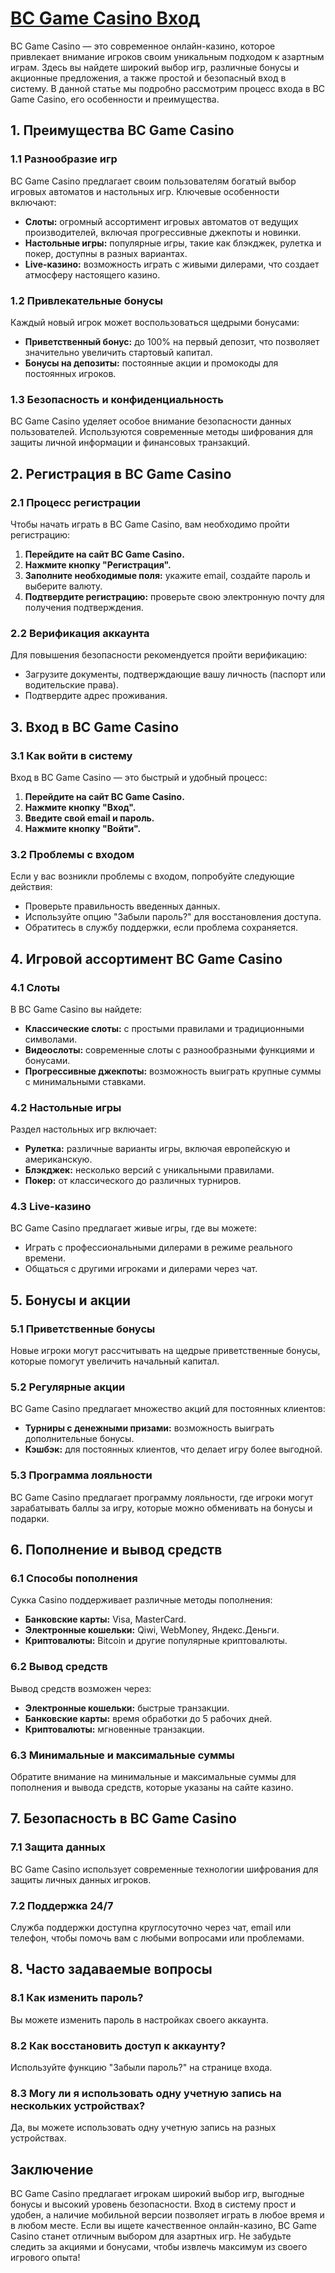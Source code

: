 # [BC Game Casino Вход](https://partnerbcgame.com/d9b112f90)

BC Game Casino — это современное онлайн-казино, которое привлекает внимание игроков своим уникальным подходом к азартным играм. Здесь вы найдете широкий выбор игр, различные бонусы и акционные предложения, а также простой и безопасный вход в систему. В данной статье мы подробно рассмотрим процесс входа в BC Game Casino, его особенности и преимущества.

## 1. Преимущества BC Game Casino

### 1.1 Разнообразие игр

BC Game Casino предлагает своим пользователям богатый выбор игровых автоматов и настольных игр. Ключевые особенности включают:

* **Слоты:** огромный ассортимент игровых автоматов от ведущих производителей, включая прогрессивные джекпоты и новинки.
* **Настольные игры:** популярные игры, такие как блэкджек, рулетка и покер, доступны в разных вариантах.
* **Live-казино:** возможность играть с живыми дилерами, что создает атмосферу настоящего казино.

### 1.2 Привлекательные бонусы

Каждый новый игрок может воспользоваться щедрыми бонусами:

* **Приветственный бонус:** до 100% на первый депозит, что позволяет значительно увеличить стартовый капитал.
* **Бонусы на депозиты:** постоянные акции и промокоды для постоянных игроков.

### 1.3 Безопасность и конфиденциальность

BC Game Casino уделяет особое внимание безопасности данных пользователей. Используются современные методы шифрования для защиты личной информации и финансовых транзакций.

## 2. Регистрация в BC Game Casino

### 2.1 Процесс регистрации

Чтобы начать играть в BC Game Casino, вам необходимо пройти регистрацию:

1. **Перейдите на сайт BC Game Casino.**
2. **Нажмите кнопку "Регистрация".**
3. **Заполните необходимые поля:** укажите email, создайте пароль и выберите валюту.
4. **Подтвердите регистрацию:** проверьте свою электронную почту для получения подтверждения.

### 2.2 Верификация аккаунта

Для повышения безопасности рекомендуется пройти верификацию:

* Загрузите документы, подтверждающие вашу личность (паспорт или водительские права).
* Подтвердите адрес проживания.

## 3. Вход в BC Game Casino

### 3.1 Как войти в систему

Вход в BC Game Casino — это быстрый и удобный процесс:

1. **Перейдите на сайт BC Game Casino.**
2. **Нажмите кнопку "Вход".**
3. **Введите свой email и пароль.**
4. **Нажмите кнопку "Войти".**

### 3.2 Проблемы с входом

Если у вас возникли проблемы с входом, попробуйте следующие действия:

* Проверьте правильность введенных данных.
* Используйте опцию "Забыли пароль?" для восстановления доступа.
* Обратитесь в службу поддержки, если проблема сохраняется.

## 4. Игровой ассортимент BC Game Casino

### 4.1 Слоты

В BC Game Casino вы найдете:

* **Классические слоты:** с простыми правилами и традиционными символами.
* **Видеослоты:** современные слоты с разнообразными функциями и бонусами.
* **Прогрессивные джекпоты:** возможность выиграть крупные суммы с минимальными ставками.

### 4.2 Настольные игры

Раздел настольных игр включает:

* **Рулетка:** различные варианты игры, включая европейскую и американскую.
* **Блэкджек:** несколько версий с уникальными правилами.
* **Покер:** от классического до различных турниров.

### 4.3 Live-казино

BC Game Casino предлагает живые игры, где вы можете:

* Играть с профессиональными дилерами в режиме реального времени.
* Общаться с другими игроками и дилерами через чат.

## 5. Бонусы и акции

### 5.1 Приветственные бонусы

Новые игроки могут рассчитывать на щедрые приветственные бонусы, которые помогут увеличить начальный капитал.

### 5.2 Регулярные акции

BC Game Casino предлагает множество акций для постоянных клиентов:

* **Турниры с денежными призами:** возможность выиграть дополнительные бонусы.
* **Кэшбэк:** для постоянных клиентов, что делает игру более выгодной.

### 5.3 Программа лояльности

BC Game Casino предлагает программу лояльности, где игроки могут зарабатывать баллы за игру, которые можно обменивать на бонусы и подарки.

## 6. Пополнение и вывод средств

### 6.1 Способы пополнения

Сукка Casino поддерживает различные методы пополнения:

* **Банковские карты:** Visa, MasterCard.
* **Электронные кошельки:** Qiwi, WebMoney, Яндекс.Деньги.
* **Криптовалюты:** Bitcoin и другие популярные криптовалюты.

### 6.2 Вывод средств

Вывод средств возможен через:

* **Электронные кошельки:** быстрые транзакции.
* **Банковские карты:** время обработки до 5 рабочих дней.
* **Криптовалюты:** мгновенные транзакции.

### 6.3 Минимальные и максимальные суммы

Обратите внимание на минимальные и максимальные суммы для пополнения и вывода средств, которые указаны на сайте казино.

## 7. Безопасность в BC Game Casino

### 7.1 Защита данных

BC Game Casino использует современные технологии шифрования для защиты личных данных игроков.

### 7.2 Поддержка 24/7

Служба поддержки доступна круглосуточно через чат, email или телефон, чтобы помочь вам с любыми вопросами или проблемами.

## 8. Часто задаваемые вопросы

### 8.1 Как изменить пароль?

Вы можете изменить пароль в настройках своего аккаунта.

### 8.2 Как восстановить доступ к аккаунту?

Используйте функцию "Забыли пароль?" на странице входа.

### 8.3 Могу ли я использовать одну учетную запись на нескольких устройствах?

Да, вы можете использовать одну учетную запись на разных устройствах.

## Заключение

BC Game Casino предлагает игрокам широкий выбор игр, выгодные бонусы и высокий уровень безопасности. Вход в систему прост и удобен, а наличие мобильной версии позволяет играть в любое время и в любом месте. Если вы ищете качественное онлайн-казино, BC Game Casino станет отличным выбором для азартных игр. Не забудьте следить за акциями и бонусами, чтобы извлечь максимум из своего игрового опыта!
